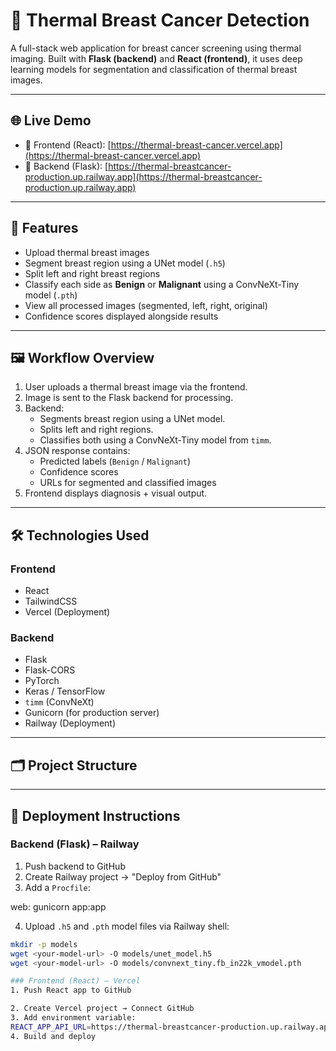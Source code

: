# 🔬 Thermal Breast Cancer Detection

A full-stack web application for breast cancer screening using thermal imaging. Built with **Flask (backend)** and **React (frontend)**, it uses deep learning models for segmentation and classification of thermal breast images.

---

## 🌐 Live Demo

- 🔸 Frontend (React): [https://thermal-breast-cancer.vercel.app](https://thermal-breast-cancer.vercel.app)  
- 🔸 Backend (Flask): [https://thermal-breastcancer-production.up.railway.app](https://thermal-breastcancer-production.up.railway.app)

---

## 🧠 Features

- Upload thermal breast images
- Segment breast region using a UNet model (`.h5`)
- Split left and right breast regions
- Classify each side as **Benign** or **Malignant** using a ConvNeXt-Tiny model (`.pth`)
- View all processed images (segmented, left, right, original)
- Confidence scores displayed alongside results

---

## 🖼 Workflow Overview

1. User uploads a thermal breast image via the frontend.
2. Image is sent to the Flask backend for processing.
3. Backend:
   - Segments breast region using a UNet model.
   - Splits left and right regions.
   - Classifies both using a ConvNeXt-Tiny model from `timm`.
4. JSON response contains:
   - Predicted labels (`Benign` / `Malignant`)
   - Confidence scores
   - URLs for segmented and classified images
5. Frontend displays diagnosis + visual output.

---

## 🛠 Technologies Used

### Frontend
- React
- TailwindCSS
- Vercel (Deployment)

### Backend
- Flask
- Flask-CORS
- PyTorch
- Keras / TensorFlow
- `timm` (ConvNeXt)
- Gunicorn (for production server)
- Railway (Deployment)

---

## 🗂 Project Structure


---

## 🚀 Deployment Instructions

### Backend (Flask) – Railway
1. Push backend to GitHub
2. Create Railway project → "Deploy from GitHub"
3. Add a `Procfile`:

web: gunicorn app:app


4. Upload `.h5` and `.pth` model files via Railway shell:
```bash
mkdir -p models
wget <your-model-url> -O models/unet_model.h5
wget <your-model-url> -O models/convnext_tiny.fb_in22k_vmodel.pth

### Frontend (React) – Vercel
1. Push React app to GitHub

2. Create Vercel project → Connect GitHub
3. Add environment variable:
REACT_APP_API_URL=https://thermal-breastcancer-production.up.railway.app
4. Build and deploy



